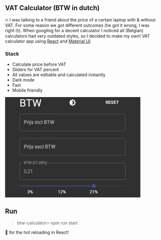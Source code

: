 ## VAT Calculator (BTW in dutch)
🔥 I was talking to a friend about the price of a certain laptop with & without VAT. For some reason we got different outcomes (he got it wrong, I was right 🤓). When googling for a decent calculator I noticed all (Belgian) calculators had very outdated styles, so I decided to make my own! VAT calculator app using [React](https://reactjs.org/) and [Material UI](https://material-ui.com/).


### Stack

- Calculate price before VAT
- Sliders for VAT percent
- All values are editable and calculated instantly
- Dark mode
- Fast
- Mobile friendly


![vat-app-demo](/thumbnail.gif)

## Run

> btw-calculator> npm run start

👏 for the hot reloading in React!